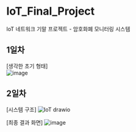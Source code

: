 # IoT_Final_Project
IoT 네트워크 기말 프로젝트 - 암호화폐 모니터링 시스템

## 1일차
[생각한 초기 형태]<br>
![image](https://user-images.githubusercontent.com/67461878/171183709-cf64e52f-e371-46db-885e-80cfa393f78b.png)

## 2일차
[시스템 구조]
![IoT drawio](https://user-images.githubusercontent.com/67461878/173194217-8a3f2966-7d33-4061-8165-1fd4fa9d0527.png)

[최종 결과 화면]
![image](https://user-images.githubusercontent.com/67461878/173092102-aef24ef4-1c9f-45ac-b7b6-262e49ec91c0.png)
